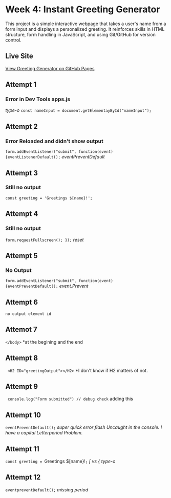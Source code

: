 # Week 4: Instant Greeting Generator

This project is a simple interactive webpage that takes a user's name from a form input and displays a personalized greeting. It reinforces skills in HTML structure, form handling in JavaScript, and using Git/GitHub for version control.

## Live Site
[View Greeting Generator on GitHub Pages](https://cit93.github.io/jessicah-pub/w4/)

## Attempt 1 
### Error in Dev Tools apps.js 

*type-o*
`const nameInput = document.getElementayById("nameInput");`

## Attempt 2
### Error Reloaded and didn't show output

`form.addEventListener("submit", function(event) {eventListenerDefault();`
*eventPreventDefault*

## Attempt 3
### Still no output
`const greeting = 'Greetings $[name}!';`

## Attempt 4
### Still no output

`form.requestFullscreen();
});`
*reset*

## Attempt 5
### No Output

`form.addEventListener("submit", function(event) {eventPreventDefault();`
*event.Prevent*

## Attempt 6
`no output element id`

## Attemot 7
`</body>`
*at the begining and the end

## Attempt 8
` <H2 ID="greetingOutput"></H2>`
 *I don't know if H2 matters of not.

 ## Attempt 9
 ` console.log("Form submitted") // debug check`
 adding this 

## Attempt 10
`eventPreventDefault();`
*super quick error flash Uncaught in the console. I have a capital Letterperiod Problem.*

## Attempt 11
`const greeting = `Greetings $[name}!`;`
*[ vs { type-o*

## Attempt 12
`eventpreventDefault();`
*missing period*

